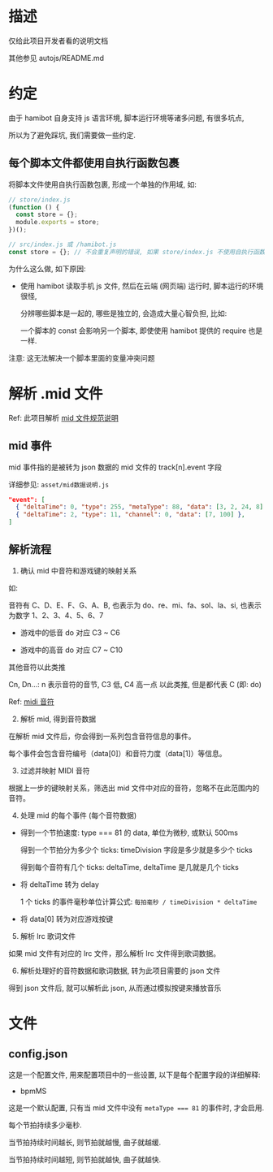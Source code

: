 # 描述

仅给此项目开发者看的说明文档

其他参见 autojs/README.md

# 约定

由于 hamibot 自身支持 js 语言环境, 脚本运行环境等诸多问题, 有很多坑点, 

所以为了避免踩坑, 我们需要做一些约定.

## 每个脚本文件都使用自执行函数包裹

将脚本文件使用自执行函数包裹, 形成一个单独的作用域, 如:

```js
// store/index.js
(function () {
  const store = {};
  module.exports = store;
})();
```

```js
// src/index.js 或 /hamibot.js
const store = {}; // 不会重复声明的错误, 如果 store/index.js 不使用自执行函数, 则会报重复声明错误
```

为什么这么做, 如下原因:

- 使用 hamibot 读取手机 js 文件, 然后在云端 (网页端) 运行时, 脚本运行的环境很怪,

  分辨哪些脚本是一起的, 哪些是独立的, 会造成大量心智负担, 比如:

  一个脚本的 const 会影响另一个脚本, 即使使用 hamibot 提供的 require 也是一样.

注意: 这无法解决一个脚本里面的变量冲突问题

# 解析 .mid 文件

Ref: 此项目解析 [mid 文件规范说明](https://github.com/colxi/midi-parser-js/wiki/MIDI-File-Format-Specifications)

## mid 事件

mid 事件指的是被转为 json 数据的 mid 文件的 track[n].event 字段

详细参见: `asset/mid数据说明.js`

```json
"event": [
  { "deltaTime": 0, "type": 255, "metaType": 88, "data": [3, 2, 24, 8] },
  { "deltaTime": 2, "type": 11, "channel": 0, "data": [7, 100] },
]
```

## 解析流程

1. 确认 mid 中音符和游戏键的映射关系

如:

音符有 C、D、E、F、G、A、B, 也表示为 do、re、mi、fa、sol、la、si, 也表示为数字 1、2、3、4、5、6、7

- 游戏中的低音 do 对应 C3 ~ C6

- 游戏中的高音 do 对应 C7 ~ C10

其他音符以此类推

Cn, Dn...: n 表示音符的音节, C3 低, C4 高一点 以此类推, 但是都代表 C (即: do)

Ref: [midi 音符](https://blog.csdn.net/hans_yu/article/details/113818152)

2. 解析 mid, 得到音符数据

在解析 mid 文件后，你会得到一系列包含音符信息的事件。

每个事件会包含音符编号（data[0]）和音符力度（data[1]）等信息。

3. 过滤并映射 MIDI 音符

根据上一步的键映射关系，筛选出 mid 文件中对应的音符，忽略不在此范围内的音符。

4. 处理 mid 的每个事件 (每个音符数据)

- 得到一个节拍速度: type === 81 的 data, 单位为微秒, 或默认 500ms

  得到一个节拍分为多少个 ticks: timeDivision 字段是多少就是多少个 ticks

  得到每个音符有几个 ticks: deltaTime, deltaTime 是几就是几个 ticks

- 将 deltaTime 转为 delay

  1 个 ticks 的事件毫秒单位计算公式: `每拍毫秒 / timeDivision * deltaTime`

- 将 data[0] 转为对应游戏按键

5. 解析 lrc 歌词文件

如果 mid 文件有对应的 lrc 文件，那么解析 lrc 文件得到歌词数据。

6. 解析处理好的音符数据和歌词数据, 转为此项目需要的 json 文件

得到 json 文件后, 就可以解析此 json, 从而通过模拟按键来播放音乐

# 文件

## config.json

这是一个配置文件, 用来配置项目中的一些设置, 以下是每个配置字段的详细解释:

- bpmMS

这是一个默认配置, 只有当 mid 文件中没有 `metaType === 81` 的事件时, 才会启用.

每个节拍持续多少毫秒.

当节拍持续时间越长, 则节拍就越慢, 曲子就越缓.

当节拍持续时间越短, 则节拍就越快, 曲子就越快.
